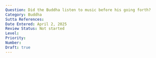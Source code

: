 ```yaml
---
Question: Did the Buddha listen to music before his going forth?
Category: Buddha
Sutta References:
Date Entered: April 2, 2025
Review Status: Not started
Level: 
Priority: 
Number: 
Draft: true
---
```

